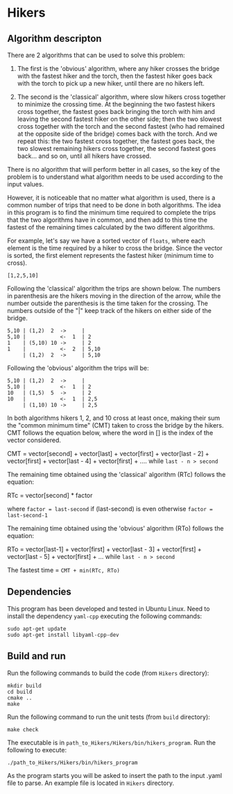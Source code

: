 # Hikers

Algorithm descripton
-

There are 2 algorithms that can be used to solve this problem:

1) The first is the 'obvious' algorithm, where any hiker crosses the bridge with the fastest hiker and the torch, then the fastest hiker goes back with the torch to pick up a new hiker, until there are no hikers left.

2) The second is the 'classical' algorithm, where slow hikers cross together to minimize the crossing time. At the beginning the two fastest hikers cross together, the fastest goes back bringing the torch with him and leaving the second fastest hiker on the other side; then the two slowest cross together with the torch and the second fastest (who had remained at the opposite side of the bridge) comes back with the torch. And we repeat this: the two fastest cross together, the fastest goes back, the two slowest remaining hikers cross together, the second fastest goes back... and so on, until all hikers have crossed. 

There is no algorithm that will perform better in all cases, so the key of the problem is to understand what algorithm needs to be used according to the input values.

However, it is noticeable that no matter what algorithm is used, there is a common number of trips that need to be done in both algorithms. The idea in this program is to find the minimum time required to complete the trips that the two algorithms have in common, and then add to this time the fastest of the remaining times calculated by the two different algorithms.

For example, let's say we have a sorted vector of `floats`, where each element is the time required by a hiker to cross the bridge. Since the vector is sorted, the first element represents the fastest hiker (minimum time to cross).

`[1,2,5,10]` 

Following the 'classical' algorithm the trips are shown below. The numbers in parenthesis are the hikers moving in the direction of the arrow, while the number outside the parenthesis is the time taken for the crossing. The numbers outside of the "|" keep track of the hikers on either side of the bridge.
```
5,10 | (1,2)  2  ->     | 
5,10 |           <-  1  | 2
1    | (5,10) 10 ->     | 2
1    |           <-  2  | 5,10
     | (1,2)  2  ->     | 5,10
```  

Following the 'obvious' algorithm the trips will be:
```
5,10 | (1,2)  2  ->     | 
5,10 |           <-  1  | 2
10   | (1,5)  5  ->     | 2
10   |           <-  1  | 2,5
     | (1,10) 10 ->     | 2,5
```

In both algorithms hikers 1, 2, and 10 cross at least once, making their sum the "common minimum time" (CMT) taken to cross the bridge by the hikers. CMT follows the equation below, where the word in [] is the index of the vector considered.

CMT = vector[second] + vector[last] + vector[first] + vector[last - 2] + vector[first] + vector[last - 4] + vector[first] + .... while `last - n > second` 

The remaining time obtained using the 'classical' algorithm (RTc) follows the equation:

RTc = vector[second] * factor

where `factor = last-second` if (last-second) is even otherwise `factor = last-second-1`

The remaining time obtained using the 'obvious' algorithm (RTo) follows the equation:

RTo = vector[last-1] + vector[first] + vector[last - 3] + vector[first] + vector[last - 5] + vector[first] + ... while `last - n > second`

The fastest time = `CMT + min(RTc, RTo)`

Dependencies
-

This program has been developed and tested in Ubuntu Linux. 
Need to install the dependency `yaml-cpp` executing the following commands:

```
sudo apt-get update
sudo apt-get install libyaml-cpp-dev
```

Build and run
-

Run the following commands to build the code (from `Hikers` directory):
```
mkdir build
cd build
cmake ..
make
```

Run the following command to run the unit tests (from `build` directory):
```
make check
```

The executable is in `path_to_Hikers/Hikers/bin/hikers_program`. Run the following to execute:
```
./path_to_Hikers/Hikers/bin/hikers_program
```
As the program starts you will be asked to insert the path to the input .yaml file to parse. 
An example file is located in `Hikers` directory.
